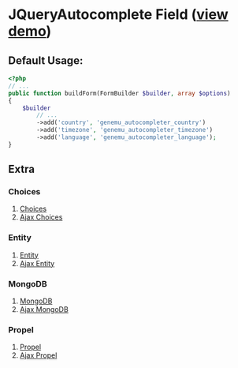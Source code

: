 # JQueryAutocomplete Field ([view demo](http://jqueryui.com/demos/autocomplete/))

## Default Usage:

``` php
<?php
// ...
public function buildForm(FormBuilder $builder, array $options)
{
    $builder
        // ...
        ->add('country', 'genemu_autocompleter_country')
        ->add('timezone', 'genemu_autocompleter_timezone')
        ->add('language', 'genemu_autocompleter_language');
}
```

## Extra

### Choices
1. [Choices](https://github.com/genemu/GenemuFormBundle/blob/master/Resources/doc/jquery/autocomplete/choices.md)
2. [Ajax Choices](https://github.com/genemu/GenemuFormBundle/blob/master/Resources/doc/jquery/autocomplete/choices_ajax.md)

### Entity
1. [Entity](https://github.com/genemu/GenemuFormBundle/blob/master/Resources/doc/jquery/autocomplete/entity.md)
2. [Ajax Entity](https://github.com/genemu/GenemuFormBundle/blob/master/Resources/doc/jquery/autocomplete/entity_ajax.md)

### MongoDB
1. [MongoDB](https://github.com/genemu/GenemuFormBundle/blob/master/Resources/doc/jquery/autocomplete/mongodb.md)
2. [Ajax MongoDB](https://github.com/genemu/GenemuFormBundle/blob/master/Resources/doc/jquery/autocomplete/mongodb_ajax.md)

### Propel
1. [Propel](https://github.com/genemu/GenemuFormBundle/blob/master/Resources/doc/jquery/autocomplete/propel.md)
2. [Ajax Propel](https://github.com/genemu/GenemuFormBundle/blob/master/Resources/doc/jquery/autocomplete/propel_ajax.md)
